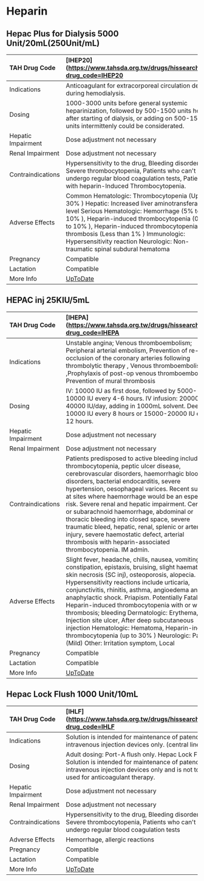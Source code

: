# Heparin

## Hepac Plus for Dialysis 5000 Unit/20mL(250Unit/mL)

| TAH Drug Code      | [IHEP20](https://www.tahsda.org.tw/drugs/hissearch.php?drug_code=IHEP20                                                                                                                                                                                                                                                                                     |
|:-------------------|:------------------------------------------------------------------------------------------------------------------------------------------------------------------------------------------------------------------------------------------------------------------------------------------------------------------------------------------------------------|
| Indications        | Anticoagulant for extracorporeal circulation device during hemodialysis.                                                                                                                                                                                                                                                                                    |
| Dosing             | 1000-3000 units before general systemic heparinization, followed by 500-1500 units hourly after starting of dialysis, or adding on 500-1500 units intermittenly could be considerated.                                                                                                                                                                      |
| Hepatic Impairment | Dose adjustment not necessary                                                                                                                                                                                                                                                                                                                               |
| Renal Impairment   | Dose adjustment not necessary                                                                                                                                                                                                                                                                                                                               |
| Contraindications  | Hypersensitivity to the drug, Bleeding disorders, Severe thrombocytopenia, Patients who can't undergo regular blood coagulation tests, Patients with heparin-Induced Thrombocytopenia.                                                                                                                                                                      |
| Adverse Effects    | Common Hematologic: Thrombocytopenia (Up to 30% ) Hepatic: Increased liver aminotransferase level Serious Hematologic: Hemorrhage (5% to 10% ), Heparin-induced thrombocytopenia (0.6% to 10% ), Heparin-induced thrombocytopenia with thrombosis (Less than 1% ) Immunologic: Hypersensitivity reaction Neurologic: Non-traumatic spinal subdural hematoma |
| Pregnancy          | Compatible                                                                                                                                                                                                                                                                                                                                                  |
| Lactation          | Compatible                                                                                                                                                                                                                                                                                                                                                  |
| More Info          | [UpToDate](https://www.uptodate.com/contents/heparin-drug-information)                                                                                                                                                                                                                                                                                      |

## HEPAC inj 25KIU/5mL

| TAH Drug Code      | [IHEPA](https://www.tahsda.org.tw/drugs/hissearch.php?drug_code=IHEPA                                                                                                                                                                                                                                                                                                                                                                                                                                                                                                                         |
|:-------------------|:----------------------------------------------------------------------------------------------------------------------------------------------------------------------------------------------------------------------------------------------------------------------------------------------------------------------------------------------------------------------------------------------------------------------------------------------------------------------------------------------------------------------------------------------------------------------------------------------|
| Indications        | Unstable angina; Venous thromboembolism; Peripheral arterial embolism, Prevention of re-occlusion of the coronary arteries following thrombolytic therapy , Venous thromboembolism ,Prophylaxis of post-op venous thromboembolism, Prevention of mural thrombosis                                                                                                                                                                                                                                                                                                                             |
| Dosing             | IV: 10000 IU as first dose, followed by 5000-10000 IU every 4-6 hours. IV infusion: 20000-40000 IU/day, adding in 1000mL solvent. Deep SC: 10000 IU every 8 hours or 15000-20000 IU every 12 hours.                                                                                                                                                                                                                                                                                                                                                                                           |
| Hepatic Impairment | Dose adjustment not necessary                                                                                                                                                                                                                                                                                                                                                                                                                                                                                                                                                                 |
| Renal Impairment   | Dose adjustment not necessary                                                                                                                                                                                                                                                                                                                                                                                                                                                                                                                                                                 |
| Contraindications  | Patients predisposed to active bleeding including thrombocytopenia, peptic ulcer disease, cerebrovascular disorders, haemorrhagic blood disorders, bacterial endocarditis, severe hypertension, oesophageal varices. Recent surgery at sites where haemorrhage would be an especial risk. Severe renal and hepatic impairment. Cerebral or subarachnoid haemorrhage, abdominal or thoracic bleeding into closed space, severe traumatic bleed, hepatic, renal, splenic or arterial injury, severe haemostatic defect, arterial thrombosis with heparin-associated thrombocytopenia. IM admin. |
| Adverse Effects    | Slight fever, headache, chills, nausea, vomiting, constipation, epistaxis, bruising, slight haematuria, skin necrosis (SC inj), osteoporosis, alopecia. Hypersensitivity reactions include urticaria, conjunctivitis, rhinitis, asthma, angioedema and anaphylactic shock. Priapism. Potentially Fatal: Heparin-induced thrombocytopenia with or without thrombosis; bleeding Dermatologic: Erythema, Injection site ulcer, After deep subcutaneous injection Hematologic: Hematoma, Heparin-induced thrombocytopenia (up to 30% ) Neurologic: Pain (Mild) Other: Irritation symptom, Local   |
| Pregnancy          | Compatible                                                                                                                                                                                                                                                                                                                                                                                                                                                                                                                                                                                    |
| Lactation          | Compatible                                                                                                                                                                                                                                                                                                                                                                                                                                                                                                                                                                                    |
| More Info          | [UpToDate](https://www.uptodate.com/contents/heparin-drug-information)                                                                                                                                                                                                                                                                                                                                                                                                                                                                                                                        |

## Hepac Lock Flush 1000 Unit/10mL

| TAH Drug Code      | [IHLF](https://www.tahsda.org.tw/drugs/hissearch.php?drug_code=IHLF                                                                                                                      |
|:-------------------|:-----------------------------------------------------------------------------------------------------------------------------------------------------------------------------------------|
| Indications        | Solution is intended for maintenance of patency of intravenous injection devices only. (central line use)                                                                                |
| Dosing             | Adult dosing: Port-A flush only. Hepac Lock Flush Solution is intended for maintenance of patency of intravenous injection devices only and is not to be used for anticoagulant therapy. |
| Hepatic Impairment | Dose adjustment not necessary                                                                                                                                                            |
| Renal Impairment   | Dose adjustment not necessary                                                                                                                                                            |
| Contraindications  | Hypersensitivity to the drug, Bleeding disorders, Severe thrombocytopenia, Patients who can't undergo regular blood coagulation tests                                                    |
| Adverse Effects    | Hemorrhage, allergic reactions                                                                                                                                                           |
| Pregnancy          | Compatible                                                                                                                                                                               |
| Lactation          | Compatible                                                                                                                                                                               |
| More Info          | [UpToDate](https://www.uptodate.com/contents/heparin-drug-information)                                                                                                                   |

